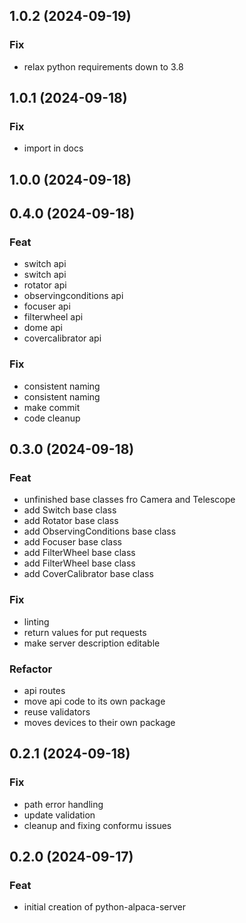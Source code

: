 ## 1.0.2 (2024-09-19)

### Fix

- relax python requirements down to 3.8

## 1.0.1 (2024-09-18)

### Fix

- import in docs

## 1.0.0 (2024-09-18)

## 0.4.0 (2024-09-18)

### Feat

- switch api
- switch api
- rotator api
- observingconditions api
- focuser api
- filterwheel api
- dome api
- covercalibrator api

### Fix

- consistent naming
- consistent naming
- make commit
- code cleanup

## 0.3.0 (2024-09-18)

### Feat

- unfinished base classes fro Camera and Telescope
- add Switch base class
- add Rotator base class
- add ObservingConditions base class
- add Focuser base class
- add FilterWheel base class
- add FilterWheel base class
- add CoverCalibrator base class

### Fix

- linting
- return values for put requests
- make server description editable

### Refactor

- api routes
- move api code to its own package
- reuse validators
- moves devices to their own package

## 0.2.1 (2024-09-18)

### Fix

- path error handling
- update validation
- cleanup and fixing conformu issues

## 0.2.0 (2024-09-17)

### Feat

- initial creation of python-alpaca-server
